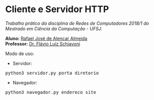 # Cliente e Servidor HTTP

<em>Trabalho prático da disciplina de Redes de Computadores 2018/1 do Mestrado em Ciência da Computação - UFSJ.</em>

<strong>Aluno:</strong> <a href="http://lattes.cnpq.br/3995585094514614" target="_blank">Rafael José de Alencar Almeida</a><br>
<strong>Professor:</strong> <a href="http://lattes.cnpq.br/1259591090948385" target="_blank">Dr. Flávio Luiz Schiavoni</a>

Modo de uso:

- Servidor:
<pre>python3 servidor.py porta diretorio</pre>

- Navegador:
<pre>python3 navegador.py endereco_site</pre>
